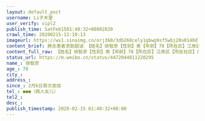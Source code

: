 ```yaml
---
layout: default_post
username: Li子木里
user_verify: vipl2
publish_time: SatFeb1501:40:32+08002020
crawl_time: 20200215-12:10:13
imageurl: https://wx1.sinaimg.cn/orj360/3db268cely1gbwg9sf5wbj20u0140dl2.jpg,https://wx3.sinaimg.cn/orj360/3db268cely1gbwg9sqp11j20u0140jwf.jpg,https://wx3.sinaimg.cn/orj360/3db268cely1gbwg9s4k54j20u01400vl.jpg,https://wx3.sinaimg.cn/orj360/3db268cely1gbwg9t0rcrj20u0140whu.jpg
content_brief: 肺炎患者求助超话 【姓名】徐智彦【性别】男【年龄】78【所在区】江岸区【所在社区】后湖苑社区【详细地址】瑞景天成1栋903【患病时间】2月6日首次发烧【核酸检查】无【联系方式】●●●（病人女儿）【病情详细描述】从1月20日至今有咳嗽症状，咳嗽有痰2月6日下午五点左右首次发 ...全文
content_full_raw: 【姓名】徐智彦【性别】男【年龄】78【所在区】江岸区【所在社区】后湖苑社区【详细地址】瑞景天成1栋903【患病时间】2月6日首次发烧【核酸检查】无【联系方式】●●●（病人女儿）【病情详细描述】从1月20日至今有咳嗽症状，咳嗽有痰2月6日下午五点左右首次发烧，发烧至38.4°2月7日上午八点半左右退烧至36.7°2月12日一直低烧升温至38.1°2月13日一直低烧在37.5°左右【需要床位量】1帮朋友求助，她一个女孩照顾74岁已经感染的爸爸和92岁年迈的伯伯，真的非常辛苦，这两天联系了各种渠道，都没有给明确的回答，只让在家等，病人现在的身体情况在家等只能等死了，没有人该被抛弃呀！！求各位有床位渠道的亲，联系上面的电话！感谢感谢🙏
status_url: https://m.weibo.cn/status/4472044811220295
name_: 徐智彦
age_: 78
city_: 
address_: 
since_: 2月6日首次发烧
tel_: ●●●（病人女儿）
tel2_: 
desc_: 
publish_timestamp: 2020-02-15 01:40:32+08:00
---
```

